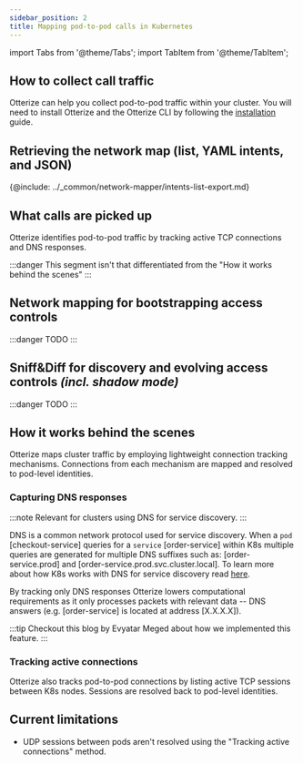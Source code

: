 ```yaml
---
sidebar_position: 2
title: Mapping pod-to-pod calls in Kubernetes
---
```

import Tabs from '@theme/Tabs';
import TabItem from '@theme/TabItem';

## How to collect call traffic
Otterize can help you collect pod-to-pod traffic within your cluster. You will need to install Otterize and the Otterize CLI by following
the [installation](/documentation/guides/installation) guide.

## Retrieving the network map (list, YAML intents, and JSON)

{@include: ../_common/network-mapper/intents-list-export.md}

## What calls are picked up

Otterize identifies pod-to-pod traffic by tracking active TCP connections and DNS responses.

:::danger
This segment isn't that differentiated from the "How it works behind the scenes"
:::

## Network mapping for bootstrapping access controls
:::danger
TODO
:::

## Sniff&Diff for discovery and evolving access controls *(incl. shadow mode)*
:::danger
TODO
:::

## How it works behind the scenes

Otterize maps cluster traffic by employing lightweight connection tracking mechanisms. Connections from
each mechanism are mapped and resolved to pod-level identities.

### Capturing DNS responses

:::note
Relevant for clusters using DNS for service discovery.
:::

DNS is a common network protocol used for service discovery. When a `pod` [checkout-service] queries for a `service`
[order-service] within K8s multiple queries are generated for multiple DNS suffixes such as: [order-service.prod] and
[order-service.prod.svc.cluster.local]. To learn more about how K8s works with DNS for service discovery
read [here](https://kubernetes.io/docs/concepts/services-networking/dns-pod-service/).

By tracking only DNS responses Otterize lowers computational requirements as it only processes packets with relevant
data -- DNS answers (e.g. [order-service] is located at address [X.X.X.X]).

:::tip
Checkout this blog by Evyatar Meged about how we implemented this feature.
:::

### Tracking active connections

Otterize also tracks pod-to-pod connections by listing active TCP sessions between K8s nodes. Sessions are resolved back
to pod-level identities.

## Current limitations

* UDP sessions between pods aren't resolved using the "Tracking active connections" method.
